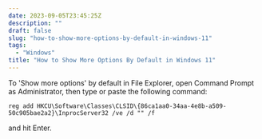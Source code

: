 ```yaml
---
date: 2023-09-05T23:45:25Z
description: ""
draft: false
slug: "how-to-show-more-options-by-default-in-windows-11"
tags:
  - "Windows"
title: "How to Show More Options By Default in Windows 11"
---
```


To 'Show more options' by default in File Explorer, open Command Prompt as Administrator, then type or paste the following command:

```
reg add HKCU\Software\Classes\CLSID\{86ca1aa0-34aa-4e8b-a509-50c905bae2a2}\InprocServer32 /ve /d "" /f 
```

and hit Enter.

